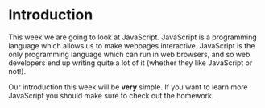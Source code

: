 # Introduction

This week we are going to look at JavaScript. JavaScript is a programming language which allows us to make webpages interactive. JavaScript is the only programming language which can run in web browsers, and so web developers end up writing quite a lot of it (whether they like JavaScript or not!).

Our introduction this week will be **very** simple. If you want to learn more JavaScript you should make sure to check out the homework.